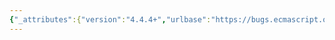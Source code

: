 ```yaml
---
{"_attributes":{"version":"4.4.4+","urlbase":"https://bugs.ecmascript.org/","maintainer":"dherman@mozilla.com"},"bug":{"bug_id":1138,"creation_ts":"2012-12-19 07:54:00 -0800","short_desc":"8.4.2.3: ArrayCreate and ArraySetLength have got the same section number","delta_ts":"2012-12-21 18:08:21 -0800","product":"Draft for 6th Edition","component":"editorial issue","version":"Rev 12: November 22, 2012 Draft","rep_platform":"All","op_sys":"All","bug_status":"RESOLVED","resolution":"FIXED","priority":"Normal","bug_severity":"enhancement","everconfirmed":true,"reporter":{"uid":"andrebargull","name":"André Bargull"},"assigned_to":{"uid":"allen","name":"Allen Wirfs-Brock"},"long_desc":[{"commentid":3030,"comment_count":0,"who":{"uid":"andrebargull","name":"André Bargull"},"bug_when":"2012-12-19 07:54:13 -0800","thetext":"ArraySetLength should be 8.4.2.4 instead of 8.4.2.3"},{"commentid":3064,"comment_count":1,"who":{"uid":"allen","name":"Allen Wirfs-Brock"},"bug_when":"2012-12-21 11:44:08 -0800","thetext":"corrected in rev 13 editor's draft"}]}}
---
```

